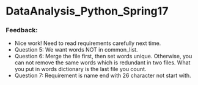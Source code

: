 # DataAnalysis_Python_Spring17
### Feedback:
- Nice work! Need to read requirements carefully next time.
- Question 5: We want words NOT in common_list.
- Question 6: Merge the file first, then set words unique. Otherwise, you can not remove the same words which is redundant in two files. What you put in words dictionary is the last file you count. 
- Question 7: Requirement is name end with 26 character not start with. 
